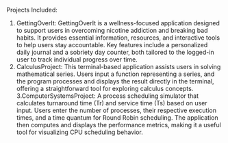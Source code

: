 Projects Included:
1. GettingOverIt: GettingOverIt is a wellness-focused application designed to support users in overcoming nicotine addiction and breaking bad habits. It provides essential information, resources, and interactive tools to help users stay accountable. Key features include a personalized daily journal and a sobriety day counter, both tailored to the logged-in user to track individual progress over time.
2. CalculusProject: This terminal-based application assists users in solving mathematical series. Users input a function representing a series, and the program processes and displays the result directly in the terminal, offering a straightforward tool for exploring calculus concepts.
3.ComputerSystemsProject: A process scheduling simulator that calculates turnaround time (Tr) and service time (Ts) based on user input. Users enter the number of processes, their respective execution times, and a time quantum for Round Robin scheduling. The application then computes and displays the performance metrics, making it a useful tool for visualizing CPU scheduling behavior.
